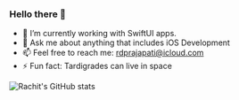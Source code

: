 ### Hello there 👋

- 🔭 I’m currently working with SwiftUI apps.
- 💬 Ask me about anything that includes iOS Development
- 📫 Feel free to reach me: rdprajapati@icloud.com
- ⚡ Fun fact: Tardigrades can live in space

![Rachit's GitHub stats](https://github-readme-stats.vercel.app/api?username=schwiftzer&theme=swift&hide=prs,contribs&show_icons=true)


